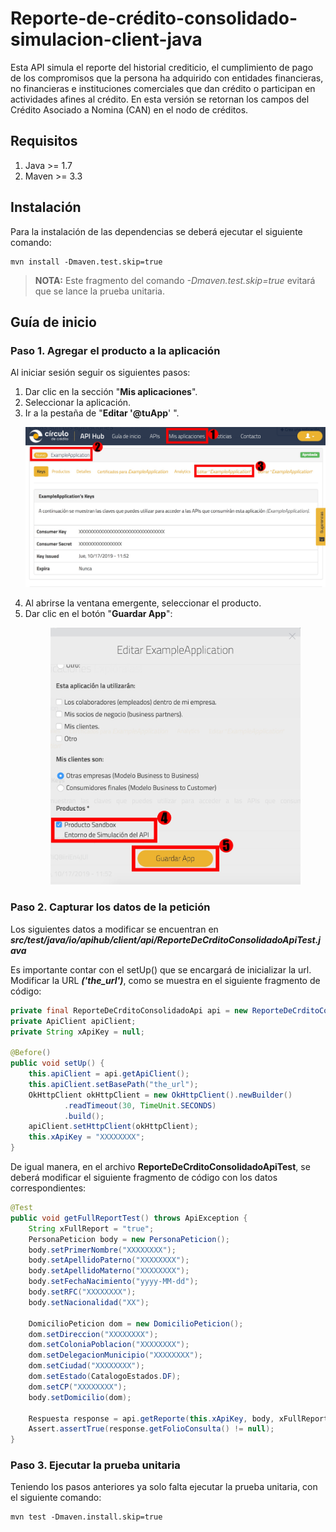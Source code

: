 # Reporte-de-crédito-consolidado-simulacion-client-java

Esta API simula el reporte del historial crediticio, el cumplimiento de pago de los compromisos que la persona ha adquirido con entidades financieras, no financieras e instituciones comerciales que dan crédito o participan en actividades afines al crédito. En esta versión se retornan los campos del Crédito Asociado a Nomina (CAN) en el nodo de créditos.

## Requisitos

1. Java >= 1.7
2. Maven >= 3.3

## Instalación

Para la instalación de las dependencias se deberá ejecutar el siguiente comando:

```shell
mvn install -Dmaven.test.skip=true
```

> **NOTA:** Este fragmento del comando *-Dmaven.test.skip=true* evitará que se lance la prueba unitaria.


## Guía de inicio

### Paso 1. Agregar el producto a la aplicación

Al iniciar sesión seguir os siguientes pasos:

 1. Dar clic en la sección "**Mis aplicaciones**".
 2. Seleccionar la aplicación.
 3. Ir a la pestaña de "**Editar '@tuApp**' ".
    <p align="center">
      <img src="https://github.com/APIHub-CdC/imagenes-cdc/blob/master/edit_applications.jpg" width="900">
    </p>
 4. Al abrirse la ventana emergente, seleccionar el producto.
 5. Dar clic en el botón "**Guardar App**":
    <p align="center">
      <img src="https://github.com/APIHub-CdC/imagenes-cdc/blob/master/selected_product.jpg" width="400">
    </p>

### Paso 2. Capturar los datos de la petición

Los siguientes datos a modificar se encuentran en ***src/test/java/io/apihub/client/api/ReporteDeCrditoConsolidadoApiTest.java***

Es importante contar con el setUp() que se encargará de inicializar la url. Modificar la URL ***('the_url')***, como se muestra en el siguiente fragmento de código:

```java
private final ReporteDeCrditoConsolidadoApi api = new ReporteDeCrditoConsolidadoApi();
private ApiClient apiClient;
private String xApiKey = null;

@Before()
public void setUp() {
    this.apiClient = api.getApiClient();
    this.apiClient.setBasePath("the_url");
    OkHttpClient okHttpClient = new OkHttpClient().newBuilder()
            .readTimeout(30, TimeUnit.SECONDS)
            .build();
    apiClient.setHttpClient(okHttpClient);
    this.xApiKey = "XXXXXXXX";
}
```

De igual manera, en el archivo **ReporteDeCrditoConsolidadoApiTest**, se deberá modificar el siguiente fragmento de código con los datos correspondientes:

```java
@Test
public void getFullReportTest() throws ApiException {
    String xFullReport = "true";
    PersonaPeticion body = new PersonaPeticion();
    body.setPrimerNombre("XXXXXXXX");
    body.setApellidoPaterno("XXXXXXXX");
    body.setApellidoMaterno("XXXXXXXX");
    body.setFechaNacimiento("yyyy-MM-dd");
    body.setRFC("XXXXXXXX");
    body.setNacionalidad("XX");
    
    DomicilioPeticion dom = new DomicilioPeticion();
    dom.setDireccion("XXXXXXXX");
    dom.setColoniaPoblacion("XXXXXXXX");
    dom.setDelegacionMunicipio("XXXXXXXX");
    dom.setCiudad("XXXXXXXX");
    dom.setEstado(CatalogoEstados.DF);
    dom.setCP("XXXXXXXX");
    body.setDomicilio(dom);

    Respuesta response = api.getReporte(this.xApiKey, body, xFullReport);
    Assert.assertTrue(response.getFolioConsulta() != null);
}
```

### Paso 3. Ejecutar la prueba unitaria

Teniendo los pasos anteriores ya solo falta ejecutar la prueba unitaria, con el siguiente comando:

```shell
mvn test -Dmaven.install.skip=true
```
